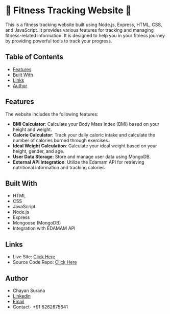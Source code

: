 # 🚀 Fitness Tracking Website 🚀

This is a fitness tracking website built using Node.js, Express, HTML, CSS, and JavaScript. It provides various features for tracking and managing fitness-related information. It is designed to help you in your fitness journey by providing powerful tools to track your progress. 

## Table of Contents
- [Features](#features)
- [Built With](#built-with)
- [Links](#links)
- [Author](#author)

## Features

The website includes the following features:

- **BMI Calculator**: Calculate your Body Mass Index (BMI) based on your height and weight.
- **Calorie Calculator**: Track your daily caloric intake and calculate the number of calories burned through exercises.
- **Ideal Weight Calculation**: Calculate your ideal weight based on your height, gender, and age.
- **User Data Storage**: Store and manage user data using MongoDB.
- **External API Integration**: Utilize the Edamam API for retrieving nutritional information and tracking calories.

## Built With

- HTML
- CSS
- JavaScript
- Node.js
- Express
- Mongoose (MongoDB)
- Integration with EDAMAM API

## Links

- Live Site: [Click Here](https://647588085889951e15242ed7--inquisitive-muffin-bd7dd0.netlify.app/)
- Source Code Repo: [Click Here](https://github.com/chayansurana3/FITIFY-Fitness-Tracker.git)

## Author

- Chayan Surana
- [Linkedin](https://www.linkedin.com/in/chayan-surana-a93857136/)
- [Email](chayan.surana3@gmail.com)
- Contact- +91 6262675641

